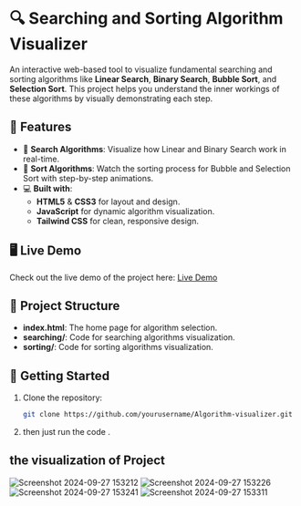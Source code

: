 # 🔍 Searching and Sorting Algorithm Visualizer

An interactive web-based tool to visualize fundamental searching and sorting algorithms like **Linear Search**, **Binary Search**, **Bubble Sort**, and **Selection Sort**. This project helps you understand the inner workings of these algorithms by visually demonstrating each step.

## 🌟 Features
- 🎯 **Search Algorithms**: Visualize how Linear and Binary Search work in real-time.
- 🚀 **Sort Algorithms**: Watch the sorting process for Bubble and Selection Sort with step-by-step animations.
- 💻 **Built with**:
  - **HTML5** & **CSS3** for layout and design.
  - **JavaScript** for dynamic algorithm visualization.
  - **Tailwind CSS** for clean, responsive design.

## 🖥️ Live Demo
Check out the live demo of the project here: [Live Demo](#)

## 📂 Project Structure
- **index.html**: The home page for algorithm selection.
- **searching/**: Code for searching algorithms visualization.
- **sorting/**: Code for sorting algorithms visualization.

## 🚀 Getting Started
1. Clone the repository:
   ```bash
   git clone https://github.com/yourusername/Algorithm-visualizer.git

2. then just run the code .

## the visualization of Project 
![Screenshot 2024-09-27 153212](https://github.com/user-attachments/assets/a682e205-b6d1-4dd9-8d73-7145e0c113c1)
![Screenshot 2024-09-27 153226](https://github.com/user-attachments/assets/3839049c-fc00-41bf-8e82-ea3f3308fc69)
![Screenshot 2024-09-27 153241](https://github.com/user-attachments/assets/05d453ab-6d2c-44e5-bf71-b4ee78ba8507)
![Screenshot 2024-09-27 153311](https://github.com/user-attachments/assets/b017480c-171f-4028-aabe-9f191439d6b4)



